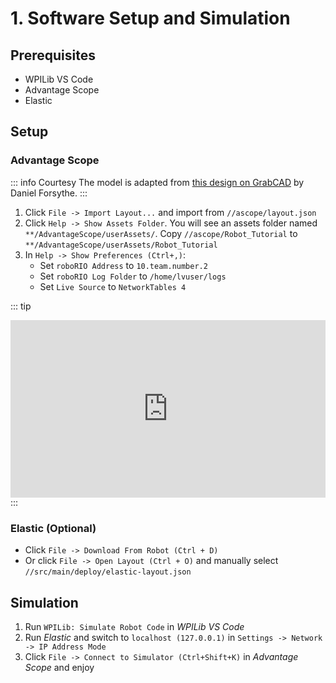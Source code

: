 # 1. Software Setup and Simulation

## Prerequisites

- WPILib VS Code
- Advantage Scope
- Elastic

<!-- ## General
1. [Download]() and unzip it.
2. Run `./gradlew` to download gradle and needed vendordeps
3. Run `./gradlew tasks` to see available options -->

## Setup

### Advantage Scope

::: info Courtesy
The model is adapted from [this design on GrabCAD](https://grabcad.com/library/frc-intake-1) by Daniel Forsythe.
:::

1. Click `File -> Import Layout...` and import from `//ascope/layout.json`
2. Click `Help -> Show Assets Folder`. You will see an assets folder named ``**/AdvantageScope/userAssets/``. Copy `//ascope/Robot_Tutorial` to ``**/AdvantageScope/userAssets/Robot_Tutorial``
3. In `Help -> Show Preferences (Ctrl+,)`:
    - Set `roboRIO Address` to `10.team.number.2`
    - Set `roboRIO Log Folder` to `/home/lvuser/logs`
    - Set `Live Source` to `NetworkTables 4`

::: tip
<div style="position: relative; width: 100%; height: 0; padding-bottom: 56.25%;">
  <iframe src="https://player.bilibili.com/player.html?bvid=BV13JHpzsE7G&page=1&high_quality=1&danmaku=0" scrolling="no" border="0" frameborder="no" framespacing="0" allowfullscreen="true" style="position: absolute; top: 0; left: 0; width: 100%; height: 100%;"></iframe>
</div>
:::

### Elastic (Optional)

- Click `File -> Download From Robot (Ctrl + D)`
- Or click `File -> Open Layout (Ctrl + O)` and manually select `//src/main/deploy/elastic-layout.json`

## Simulation

1. Run `WPILib: Simulate Robot Code` in *WPILib VS Code*
2. Run *Elastic* and switch to `localhost (127.0.0.1)` in `Settings -> Network -> IP Address Mode`
3. Click `File -> Connect to Simulator (Ctrl+Shift+K)` in *Advantage Scope* and enjoy
